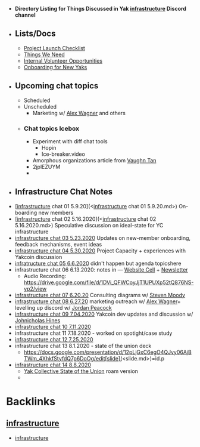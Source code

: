 - __Directory Listing for Things Discussed in Yak [infrastructure](<infrastructure.md>) Discord channel__
- ## Lists/Docs
    - [Project Launch Checklist](<Project Launch Checklist.md>)
    - [Things We Need](<Things We Need.md>)
    - [Internal Volunteer Opportunities](<Internal Volunteer Opportunities.md>)
    - [Onboarding for New Yaks](<Onboarding for New Yaks.md>)
- ## Upcoming chat topics
    - Scheduled
    - Unscheduled
        - Marketing w/ [Alex Wagner](<Alex Wagner.md>) and others
    - ### Chat topics Icebox
        - Experiment with diff chat tools 
            - Hopin
            - Ice-breaker.video 
        - Amorphous organizations article from [Vaughn Tan](<Vaughn Tan.md>)
        - 2jplEZUYM
        - 
- ## Infrastructure Chat Notes
- [[infrastructure](<infrastructure.md>) chat 01 5.9.20](<[infrastructure](<infrastructure.md>) chat 01 5.9.20.md>) On-boarding new members
- [[infrastructure](<infrastructure.md>) chat 02 5.16.2020](<[infrastructure](<infrastructure.md>) chat 02 5.16.2020.md>) Speculative discussion on ideal-state for YC infrastructure
- [infrastructure chat 03 5.23.2020](<infrastructure chat 03 5.23.2020.md>) Updates on new-member onboarding, feedback mechanisms, event ideas
- [infrastructure chat 04 5.30.2020](<infrastructure chat 04 5.30.2020.md>) Project Capacity + experiences with Yakcoin discussion
- [infratructure chat 05 6.6.2020](<infratructure chat 05 6.6.2020.md>) didn't happen but agenda topicshere
- infrastructure chat 06 6.13.2020: notes in — [Website Cell](<Website Cell.md>) + [Newsletter](<Newsletter.md>)
    - Audio Recording: https://drive.google.com/file/d/1DVi_QFWCoyJjT1UPUXp52tQ876NS-vp2/view
- [infrastructure chat 07 6.20.20](<infrastructure chat 07 6.20.20.md>) Consulting diagrams w/ [Steven Moody](<Steven Moody.md>)
- [infrastructure chat 08 6.27.20](<infrastructure chat 08 6.27.20.md>) marketing outreach w/ [Alex Wagner](<Alex Wagner.md>)+ levelling up discord w/ [Jordan Peacock](<Jordan Peacock.md>)
- [infrastructure chat 09 7.04.2020](<infrastructure chat 09 7.04.2020.md>) Yakcoin dev updates and discussion w/ [Johnicholas Hines](<Johnicholas Hines.md>)
- [infrastructure chat 10 7.11.2020](<infrastructure chat 10 7.11.2020.md>) 
- infrastructure chat 11 7.18.2020  - worked on spotight/case study 
- [infrastructure chat 12 7.25.2020](<infrastructure chat 12 7.25.2020.md>) 
- infrastructure chat 13 8.1.2020 - state of the union deck
    - https://docs.google.com/presentation/d/12pLjGxC6egO4QJvy06AjBTWm_4XhkfStyfdQ7p6DoOg/edit[slide](<slide.md>)=id.p
- [infrastructure chat 14 8.8.2020](<infrastructure chat 14 8.8.2020.md>)
    - [Yak Collective State of the Union](<Yak Collective State of the Union.md>) roam version
    - 

# Backlinks
## [**infrastructure**](<**infrastructure**.md>)
- [infrastructure](<infrastructure.md>)

